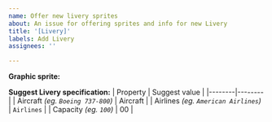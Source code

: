 ```yaml
---
name: Offer new livery sprites
about: An issue for offering sprites and info for new Livery
title: '[Livery]'
labels: Add Livery
assignees: ''

---
```


**Graphic sprite:**
<!--
Please attach the graphic sprite here.
-->


**Suggest Livery specification:**
| Property | Suggest value |
|--------|--------|
| Aircraft _(eg. ``Boeing 737-800``)_ | Aircraft |
| Airlines _(eg. ``American Airlines``)_ | ``Airlines`` |
| Capacity _(eg. ``100``)_ | 00 |
